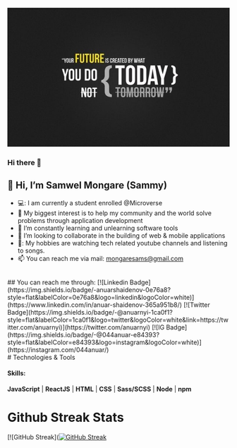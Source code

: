 ![header](./gh-header.jpg)
### Hi there 👋
<h2>👋 Hi, I’m<b> Samwel Mongare (Sammy)</b></h2>

- 💻: I am currently a student enrolled @Microverse 
- 👀 My biggest interest is to help my community and the world solve problems through application development
- 🌱 I’m constantly learning and unlearning software tools 
- 💞️ I’m looking to collaborate in the building of web & mobile applications
- 🎵: My hobbies are watching tech related youtube channels and listening to songs.
- 📫 You can reach me via mail: mongaresams@gmail.com
</br>
## You can reach me through:
[![Linkedin Badge](https://img.shields.io/badge/-anuarshaidenov-0e76a8?style=flat&labelColor=0e76a8&logo=linkedin&logoColor=white)](https://www.linkedin.com/in/anuar-shaidenov-365a951b8/) [![Twitter Badge](https://img.shields.io/badge/-@anuarnyi-1ca0f1?style=flat&labelColor=1ca0f1&logo=twitter&logoColor=white&link=https://twitter.com/anuarnyi)](https://twitter.com/anuarnyi) [![IG Badge](https://img.shields.io/badge/-@044anuar-e84393?style=flat&labelColor=e84393&logo=instagram&logoColor=white)](https://instagram.com/044anuar/)

</br>
# Technologies & Tools

#### Skills: 
**JavaScript** | **ReactJS** | **HTML** | **CSS** | **Sass/SCSS** | **Node** | **npm**
    
# Github Streak Stats
[![GitHub Streak]([![GitHub Streak](http://github-readme-streak-stats.herokuapp.com?user=Mosams&date_format=M%20j%5B%2C%20Y%5D)](https://git.io/streak-stats)
</br>

